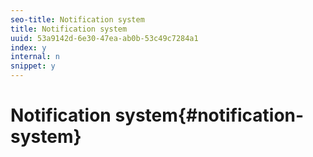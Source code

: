 ```yaml
---
seo-title: Notification system
title: Notification system
uuid: 53a9142d-6e30-47ea-ab0b-53c49c7284a1
index: y
internal: n
snippet: y
---
```


# Notification system{#notification-system}

